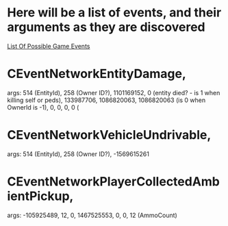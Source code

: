 # Here will be a list of events, and their arguments as they are discovered

[List Of Possible Game Events](https://github.com/citizenfx/fivem/blob/5bad342ab5dcb8d2f5d10b8823913e8c71802619/code/components/gta-core-five/include/gta_vtables.h)


# CEventNetworkEntityDamage,
args: 514 (EntityId), 258 (Owner ID?), 1101169152, 0 (entity died? - is 1 when killing self or peds), 133987706, 1086820063, 1086820063 (is 0 when OwnerId is -1), 0, 0, 0, 0 (

# CEventNetworkVehicleUndrivable, 
args: 514 (EntityId), 258 (Owner ID?), -1569615261

# CEventNetworkPlayerCollectedAmbientPickup,
args: -105925489, 12, 0, 1467525553, 0, 0, 12 (AmmoCount)
